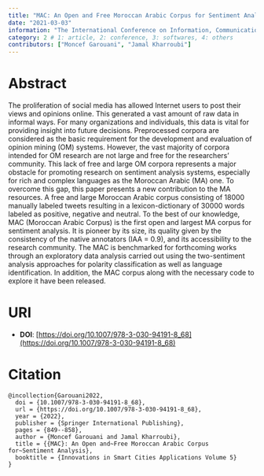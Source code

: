 ```yaml
---
title: "MAC: An Open and Free Moroccan Arabic Corpus for Sentiment Analysis"
date: "2021-03-03"
information: "The International Conference on Information, Communication & Cybersecurity"
category: 2 # 1: article, 2: conference, 3: softwares, 4: others
contributors: ["Moncef Garouani", "Jamal Kharroubi"]
---
```


# Abstract
The proliferation of social media has allowed Internet users to post their views and opinions online. This generated a vast amount of raw data in informal ways. For many organizations and individuals, this data is vital for providing insight into future decisions. Preprocessed corpora are considered as the basic requirement for the development and evaluation of opinion mining (OM) systems. However, the vast majority of corpora intended for OM research are not large and free for the researchers’ community. This lack of free and large OM corpora represents a major obstacle for promoting research on sentiment analysis systems, especially for rich and complex languages as the Moroccan Arabic (MA) one. To overcome this gap, this paper presents a new contribution to the MA resources. A free and large Moroccan Arabic corpus consisting of 18000 manually labeled tweets resulting in a lexicon-dictionary of 30000 words labeled as positive, negative and neutral. To the best of our knowledge, MAC (Moroccan Arabic Corpus) is the first open and largest MA corpus for sentiment analysis. It is pioneer by its size, its quality given by the consistency of the native annotators (IAA = 0.9), and its accessibility to the research community. The MAC is benchmarked for forthcoming works through an exploratory data analysis carried out using the two-sentiment analysis approaches for polarity classification as well as language identification. In addition, the MAC corpus along with the necessary code to explore it have been released.






# URI

- **DOI**: [https://doi.org/10.1007/978-3-030-94191-8_68](https://doi.org/10.1007/978-3-030-94191-8_68)

# Citation

```
@incollection{Garouani2022,
  doi = {10.1007/978-3-030-94191-8_68},
  url = {https://doi.org/10.1007/978-3-030-94191-8_68},
  year = {2022},
  publisher = {Springer International Publishing},
  pages = {849--858},
  author = {Moncef Garouani and Jamal Kharroubi},
  title = {{MAC}: An Open and~Free Moroccan Arabic Corpus for~Sentiment Analysis},
  booktitle = {Innovations in Smart Cities Applications Volume 5}
}
```